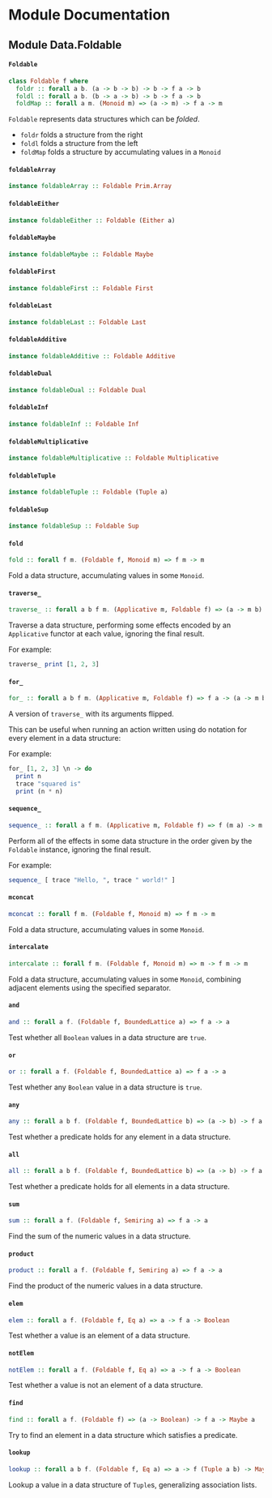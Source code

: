 # Module Documentation

## Module Data.Foldable

#### `Foldable`

``` purescript
class Foldable f where
  foldr :: forall a b. (a -> b -> b) -> b -> f a -> b
  foldl :: forall a b. (b -> a -> b) -> b -> f a -> b
  foldMap :: forall a m. (Monoid m) => (a -> m) -> f a -> m
```

`Foldable` represents data structures which can be _folded_.

- `foldr` folds a structure from the right
- `foldl` folds a structure from the left
- `foldMap` folds a structure by accumulating values in a `Monoid`

#### `foldableArray`

``` purescript
instance foldableArray :: Foldable Prim.Array
```


#### `foldableEither`

``` purescript
instance foldableEither :: Foldable (Either a)
```


#### `foldableMaybe`

``` purescript
instance foldableMaybe :: Foldable Maybe
```


#### `foldableFirst`

``` purescript
instance foldableFirst :: Foldable First
```


#### `foldableLast`

``` purescript
instance foldableLast :: Foldable Last
```


#### `foldableAdditive`

``` purescript
instance foldableAdditive :: Foldable Additive
```


#### `foldableDual`

``` purescript
instance foldableDual :: Foldable Dual
```


#### `foldableInf`

``` purescript
instance foldableInf :: Foldable Inf
```


#### `foldableMultiplicative`

``` purescript
instance foldableMultiplicative :: Foldable Multiplicative
```


#### `foldableTuple`

``` purescript
instance foldableTuple :: Foldable (Tuple a)
```


#### `foldableSup`

``` purescript
instance foldableSup :: Foldable Sup
```


#### `fold`

``` purescript
fold :: forall f m. (Foldable f, Monoid m) => f m -> m
```

Fold a data structure, accumulating values in some `Monoid`.

#### `traverse_`

``` purescript
traverse_ :: forall a b f m. (Applicative m, Foldable f) => (a -> m b) -> f a -> m Unit
```

Traverse a data structure, performing some effects encoded by an
`Applicative` functor at each value, ignoring the final result.

For example:

```purescript
traverse_ print [1, 2, 3]
```

#### `for_`

``` purescript
for_ :: forall a b f m. (Applicative m, Foldable f) => f a -> (a -> m b) -> m Unit
```

A version of `traverse_` with its arguments flipped.

This can be useful when running an action written using do notation
for every element in a data structure:

For example:

```purescript
for_ [1, 2, 3] \n -> do
  print n
  trace "squared is"
  print (n * n)
```

#### `sequence_`

``` purescript
sequence_ :: forall a f m. (Applicative m, Foldable f) => f (m a) -> m Unit
```

Perform all of the effects in some data structure in the order
given by the `Foldable` instance, ignoring the final result.

For example:

```purescript
sequence_ [ trace "Hello, ", trace " world!" ]
```

#### `mconcat`

``` purescript
mconcat :: forall f m. (Foldable f, Monoid m) => f m -> m
```

Fold a data structure, accumulating values in some `Monoid`.

#### `intercalate`

``` purescript
intercalate :: forall f m. (Foldable f, Monoid m) => m -> f m -> m
```

Fold a data structure, accumulating values in some `Monoid`,
combining adjacent elements using the specified separator.

#### `and`

``` purescript
and :: forall a f. (Foldable f, BoundedLattice a) => f a -> a
```

Test whether all `Boolean` values in a data structure are `true`.

#### `or`

``` purescript
or :: forall a f. (Foldable f, BoundedLattice a) => f a -> a
```

Test whether any `Boolean` value in a data structure is `true`.

#### `any`

``` purescript
any :: forall a b f. (Foldable f, BoundedLattice b) => (a -> b) -> f a -> b
```

Test whether a predicate holds for any element in a data structure.

#### `all`

``` purescript
all :: forall a b f. (Foldable f, BoundedLattice b) => (a -> b) -> f a -> b
```

Test whether a predicate holds for all elements in a data structure.

#### `sum`

``` purescript
sum :: forall a f. (Foldable f, Semiring a) => f a -> a
```

Find the sum of the numeric values in a data structure.

#### `product`

``` purescript
product :: forall a f. (Foldable f, Semiring a) => f a -> a
```

Find the product of the numeric values in a data structure.

#### `elem`

``` purescript
elem :: forall a f. (Foldable f, Eq a) => a -> f a -> Boolean
```

Test whether a value is an element of a data structure.

#### `notElem`

``` purescript
notElem :: forall a f. (Foldable f, Eq a) => a -> f a -> Boolean
```

Test whether a value is not an element of a data structure.

#### `find`

``` purescript
find :: forall a f. (Foldable f) => (a -> Boolean) -> f a -> Maybe a
```

Try to find an element in a data structure which satisfies a predicate.

#### `lookup`

``` purescript
lookup :: forall a b f. (Foldable f, Eq a) => a -> f (Tuple a b) -> Maybe b
```

Lookup a value in a data structure of `Tuple`s, generalizing association lists.



